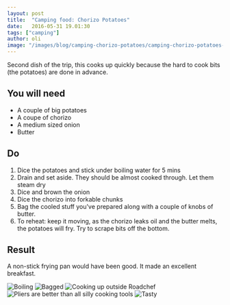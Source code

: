 ```yaml
---
layout: post
title:  "Camping food: Chorizo Potatoes"
date:   2016-05-31 19.01:30
tags: ["camping"]
author: oli
image: "/images/blog/camping-chorizo-potatoes/camping-chorizo-potatoes-5.jpg"
---
```


Second dish of the trip, this cooks up quickly because the hard to cook bits (the potatoes) are done in advance.

## You will need

* A couple of big potatoes
* A coupe of chorizo
* A medium sized onion
* Butter


## Do

1. Dice the potatoes and stick under boiling water for 5 mins
2. Drain and set aside.  They should be almost cooked through. Let them steam dry
3. Dice and brown the onion
4. Dice the chorizo into forkable chunks
5. Bag the cooled stuff you've prepared along with a couple of knobs of butter.
6. To reheat: keep it moving, as the chorizo leaks oil and the butter melts, the potatoes will fry.  Try to scrape bits off the bottom.


## Result
A non-stick frying pan would have been good.  It made an excellent breakfast.


![Boiling](/images/blog/camping-chorizo-potatoes/camping-chorizo-potatoes-1.jpg)
![Bagged](/images/blog/camping-chorizo-potatoes/camping-chorizo-potatoes-2.jpg)
![Cooking up outside Roadchef](/images/blog/camping-chorizo-potatoes/camping-chorizo-potatoes-3.jpg)
![Pliers are better than all silly cooking tools](/images/blog/camping-chorizo-potatoes/camping-chorizo-potatoes-4.jpg)
![Tasty](/images/blog/camping-chorizo-potatoes/camping-chorizo-potatoes-5.jpg)


